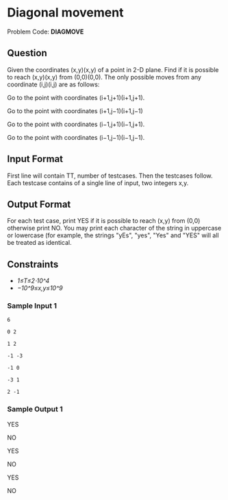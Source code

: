 # Diagonal movement

Problem Code: **DIAGMOVE**

## Question

Given the coordinates (x,y)(x,y) of a point in 2-D plane. Find if it is possible to reach (x,y)(x,y) from (0,0)(0,0). The only possible moves from any coordinate (i,j)(i,j) are as follows:

Go to the point with coordinates (i+1,j+1)(i+1,j+1).

Go to the point with coordinates (i+1,j−1)(i+1,j−1)

Go to the point with coordinates (i−1,j+1)(i−1,j+1).

Go to the point with coordinates (i−1,j−1)(i−1,j−1).

## Input Format
First line will contain TT, number of testcases. Then the testcases follow.
Each testcase contains of a single line of input, two integers x,y.

## Output Format
For each test case, print YES if it is possible to reach (x,y) from (0,0) otherwise print NO.
You may print each character of the string in uppercase or lowercase (for example, the strings "yEs", "yes", "Yes" and "YES" will all be treated as identical.

## Constraints
* _1≤T≤2⋅10^4_
* _−10^9≤x,y≤10^9_

### Sample Input 1 
 `6`
 
 `0 2`
 
 `1 2`
 
 `-1 -3`
 
 `-1 0`
 
 `-3 1`
 
 `2 -1`
 
### Sample Output 1 
YES

NO

YES

NO

YES

NO
